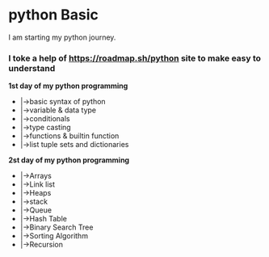 # python Basic
I am starting my python journey.
### **I toke a help of https://roadmap.sh/python site to make easy to understand**
**1st day of my python programming**

- |->basic syntax of python
- |->variable & data type
- |->conditionals
- |->type casting
- |->functions & builtin function
- |->list tuple sets and dictionaries

**2st day of my python programming**
- |->Arrays
- |->Link list
- |->Heaps
- |->stack
- |->Queue
- |->Hash Table
- |->Binary Search Tree
- |->Sorting Algorithm
- |->Recursion

